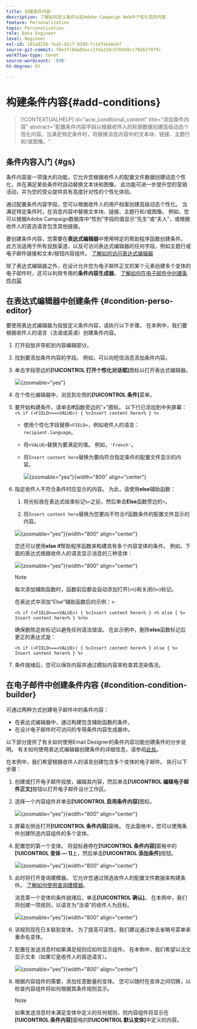 ```yaml
---
title: 创建条件内容
description: 了解如何定义条件以在Adobe Campaign Web中个性化您的内容
feature: Personalization
topic: Personalization
role: Data Engineer
level: Beginner
exl-id: 101ad23b-7ea5-42c7-9249-7c14febe6eb7
source-git-commit: f6e3fc0da05ecc2fda158c970458cc702b27079c
workflow-type: tm+mt
source-wordcount: '930'
ht-degree: 6%

---
```


# 构建条件内容{#add-conditions}

>[!CONTEXTUALHELP]
>id="acw_conditional_content"
>title="添加条件内容"
>abstract="配置条件内容字段以根据收件人的轮廓数据创建高级动态个性化内容。当满足特定条件时，将替换消息内容中的文本块、链接、主题行和/或图像。"

## 条件内容入门 {#gs}

条件内容是一项强大的功能，它允许您根据收件人的配置文件数据创建动态个性化，并在满足某些条件时自动替换文本块和图像。 此功能可进一步提升您的营销活动，并为您的受众提供具有高度针对性的个性化体验。

通过配置条件内容字段，您可以根据收件人的用户档案创建高级动态个性化。 当满足特定条件时，在消息内容中替换文本块、链接、主题行和/或图像。 例如，您可以根据Adobe Campaign数据库中“性别”字段的值显示“先生”或“夫人”，或根据收件人的首选语言包含其他链接。

要创建条件内容，您需要在&#x200B;**表达式编辑器**&#x200B;中使用特定的帮助程序函数创建条件。 此方法适用于所有投放渠道，以及可访问表达式编辑器的任何字段，例如主题行或电子邮件链接和文本/按钮内容组件。 [了解如何访问表达式编辑器](gs-personalization.md#access)

除了表达式编辑器之外，在设计允许您为电子邮件正文的某个元素创建多个变体的电子邮件时，还可以利用专用的&#x200B;**条件内容生成器**。 [了解如何在电子邮件中创建条件内容](#condition-condition-builder)

## 在表达式编辑器中创建条件 {#condition-perso-editor}

要使用表达式编辑器为投放定义条件内容，请执行以下步骤。 在本例中，我们要根据收件人的语言（法语或英语）创建条件内容。

1. 打开投放并导航到内容编辑部分。

1. 找到要添加条件内容的字段。 例如，可以向短信消息添加条件内容。

1. 单击字段旁边的&#x200B;**[!UICONTROL 打开个性化对话框]**&#x200B;图标以打开表达式编辑器。

   ![](assets/open-perso-editor-sms.png){zoomable="yes"}

1. 在个性化编辑器中，浏览到左侧的&#x200B;**[!UICONTROL 条件]**&#x200B;菜单。

1. 要开始构建条件，请单击&#x200B;**If**&#x200B;函数旁边的“+”图标。 以下行已添加到中央屏幕：`<% if (<FIELD>==<VALUE>) { %>Insert content here<% } %>`

   * 使用个性化字段替换`<FIELD>`，例如收件人的语言： `recipient.language`。
   * 将`<VALUE>`替换为要满足的值。 例如，`'French'`。
   * 将`Ìnsert content here`替换为要向符合指定条件的配置文件显示的内容。

     ![](assets/condition-sample1.png){zoomable="yes"}{width="800" align="center"}

1. 指定收件人不符合条件时应显示的内容。 为此，请使用&#x200B;**else**&#x200B;辅助函数：

   1. 将光标放在表达式结束标记`%>`之前，然后单击&#x200B;**Else**&#x200B;函数旁边的`+`。

   1. 将`Ìnsert content here`替换为您要向不符合if函数条件的配置文件显示的内容。

   ![](assets/condition-sample2.png){zoomable="yes"}{width="800" align="center"}

   您还可以使用&#x200B;**else if**&#x200B;帮助程序函数来构建具有多个内容变体的条件。 例如，下面的表达式根据收件人的语言显示消息的三种变体：

   ![](assets/condition-sample3.png){zoomable="yes"}{width="800" align="center"}

   >[!NOTE]
   >
   >每次添加辅助函数时，函数前后都会自动添加打开(`<%`)和关闭(`%>`)标记。
   >
   >在表达式中添加“Else”辅助函数后的示例：>
   >
   >`<% if (<FIELD>==<VALUE>) { %>Insert content here<% } <% else { %> Insert content here<% } %>%>`
   >
   >确保删除这些标记以避免任何语法错误。 在此示例中，删除&#x200B;**else**&#x200B;函数标记后更正的表达式是：
   >
   >`<% if (<FIELD>==<VALUE>) { %>Insert content here<% } else { %> Insert content here<% } %>`

1. 条件就绪后，您可以保存内容并通过模拟内容来检查其渲染情况。

## 在电子邮件中创建条件内容 {#condition-condition-builder}

可通过两种方式创建电子邮件中的条件内容：
* 在表达式编辑器中，通过构建包含辅助函数的条件，
* 在设计电子邮件时可访问的专用条件内容生成器中。

以下部分提供了有关如何使用Email Designer的条件内容功能创建条件的分步说明。 有关如何使用表达式编辑器创建条件的详细信息，请参阅[此处](#condition-perso-editor)。

在本例中，我们希望根据收件人的语言创建包含多个变体的电子邮件。 执行以下步骤：

1. 创建或打开电子邮件投放，编辑其内容，然后单击&#x200B;**[!UICONTROL 编辑电子邮件正文]**&#x200B;按钮以打开电子邮件设计工作区。

1. 选择一个内容组件并单击&#x200B;**[!UICONTROL 启用条件内容]**&#x200B;图标。

   ![](assets/condition-email-enable.png){zoomable="yes"}{width="800" align="center"}

1. 屏幕左侧会打开&#x200B;**[!UICONTROL 条件内容]**&#x200B;窗格。 在此窗格中，您可以使用条件创建所选内容组件的多个变体。

1. 配置您的第一个变体。 将鼠标悬停在&#x200B;**[!UICONTROL 条件内容]**&#x200B;窗格中的&#x200B;**[!UICONTROL 变体 — 1]**&#x200B;上，然后单击&#x200B;**[!UICONTROL 添加条件]**&#x200B;按钮。

   ![](assets/condition-add-condition.png){zoomable="yes"}{width="800" align="center"}

1. 此时将打开查询建模器。 它允许您通过筛选收件人的配置文件数据来构建条件。 [了解如何使用查询建模器](../query/query-modeler-overview.md)。

   消息第一个变体的条件就绪后，单击&#x200B;**[!UICONTROL 确认]**。 在本例中，我们将创建一项规则，以语言为“法语”的收件人为目标。

   ![](assets/condition-example.png){zoomable="yes"}{width="800" align="center"}

1. 该规则现在已关联到变体。 为了提高可读性，我们建议通过单击省略号菜单来重命名变体。

1. 配置在发送消息时如果满足规则应如何显示组件。 在本例中，我们希望以法文显示文本（如果它是收件人的首选语言）。

   ![](assets/condition-email-variant1.png){zoomable="yes"}{width="800" align="center"}

1. 根据内容组件的需要，添加任意数量的变体。 您可以随时在变体之间切换，以检查内容组件将如何根据其条件规则显示。

   >[!NOTE]
   >如果发送消息时未满足变体中定义的任何规则，则内容组件将显示在&#x200B;**[!UICONTROL 条件内容]**&#x200B;窗格的&#x200B;**[!UICONTROL 默认变体]**&#x200B;中定义的内容。
